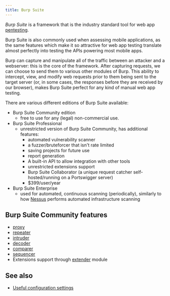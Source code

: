 ```yaml
---
title: Burp Suite
---
```


_Burp Suite_ is a framework that is the industry standard tool for web app [pentesting](/private/cybersec/pentesting/).

Burp Suite is also commonly used when assessing mobile applications, as the same features which make it so attractive for web app testing translate almost perfectly into testing the APIs powering most mobile apps.

Burp can capture and manipulate all of the traffic between an attacker and a webserver: this is the core of the framework. After capturing requests, we can choose to send them to various other modules of Burp. This ability to intercept, view, and modify web requests prior to them being sent to the target server (or, in some cases, the responses before they are received by our browser), makes Burp Suite perfect for any kind of manual web app testing.

There are various different editions of Burp Suite available:

- Burp Suite Community edition
  - free to use for any (legal) non-commercial use.
- Burp Suite Professional
  - unrestricted version of Burp Suite Community, has additional features:
    - automated vulnerability scanner
    - a fuzzer/bruteforcer that isn't rate limited
    - saving projects for future use
    - report generation
    - A built-in API to allow integration with other tools
    - unrestricted extensions support
    - Burp Suite Collaborator (a unique request catcher self-hosted/running on a Portswigger server)
    - $399/user/year
- Burp Suite Enterprise
  - used for automated, continuous scanning (periodically), similarly to how [Nessus](/Nessus) performs automated infrastructure scanning

## Burp Suite Community features

- [proxy](/knowledge/offsec/tools/burp/proxy.md)
- [repeater](/knowledge/offsec/tools/burp/repeater.md)
- [intruder](/knowledge/offsec/tools/burp/intruder.md)
- [decoder](/knowledge/offsec/tools/burp/decoder.md)
- [comparer](/knowledge/offsec/tools/burp/comparer.md)
- [sequencer](/knowledge/offsec/tools/burp/sequencer.md)
- Extensions support through [extender](/knowledge/offsec/tools/burp/extender.md) module

## See also

- [Useful configuration settings](/knowledge/offsec/tools/burp/configuration.md)
